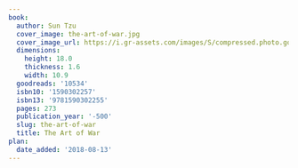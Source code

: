 ```yaml
---
book:
  author: Sun Tzu
  cover_image: the-art-of-war.jpg
  cover_image_url: https://i.gr-assets.com/images/S/compressed.photo.goodreads.com/books/1453417993l/10534._SY160_.jpg
  dimensions:
    height: 18.0
    thickness: 1.6
    width: 10.9
  goodreads: '10534'
  isbn10: '1590302257'
  isbn13: '9781590302255'
  pages: 273
  publication_year: '-500'
  slug: the-art-of-war
  title: The Art of War
plan:
  date_added: '2018-08-13'
---
```

